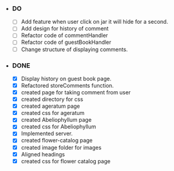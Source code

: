 - ### DO ###

  - [ ] Add feature when user click on jar it will hide for a second.
  - [ ] Add design for history of comment
  - [ ] Refactor code of commentHandler
  - [ ] Refactor code of guestBookHandler
  - [ ] Change structure of displaying comments.

- ### DONE ###

  - [x] Display history on guest book page.
  - [x] Refactored storeComments function.
  - [x] created page for taking comment from user
  - [x] created directory for css 
  - [x] created ageratum page
  - [x] created css for ageratum 
  - [x] created Abeliophyllum page
  - [x] created css for Abeliophyllum
  - [x] Implemented server.
  - [x] created flower-catalog page
  - [x] created image folder for images
  - [x] Aligned headings
  - [x] created css for flower catalog page
